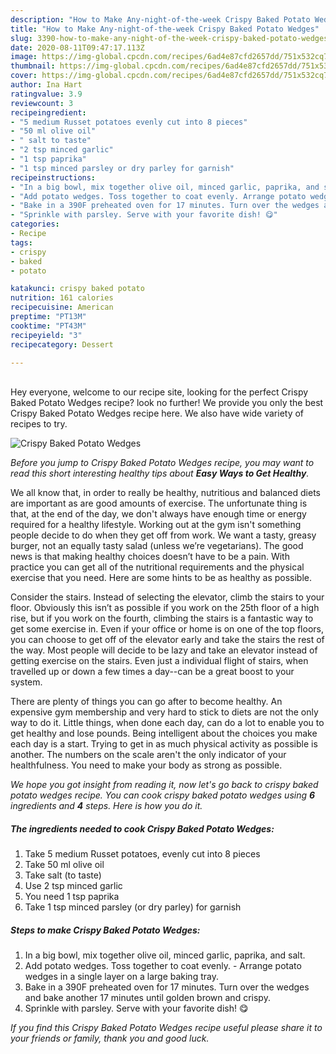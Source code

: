 ```yaml
---
description: "How to Make Any-night-of-the-week Crispy Baked Potato Wedges"
title: "How to Make Any-night-of-the-week Crispy Baked Potato Wedges"
slug: 3390-how-to-make-any-night-of-the-week-crispy-baked-potato-wedges
date: 2020-08-11T09:47:17.113Z
image: https://img-global.cpcdn.com/recipes/6ad4e87cfd2657dd/751x532cq70/crispy-baked-potato-wedges-recipe-main-photo.jpg
thumbnail: https://img-global.cpcdn.com/recipes/6ad4e87cfd2657dd/751x532cq70/crispy-baked-potato-wedges-recipe-main-photo.jpg
cover: https://img-global.cpcdn.com/recipes/6ad4e87cfd2657dd/751x532cq70/crispy-baked-potato-wedges-recipe-main-photo.jpg
author: Ina Hart
ratingvalue: 3.9
reviewcount: 3
recipeingredient:
- "5 medium Russet potatoes evenly cut into 8 pieces"
- "50 ml olive oil"
- " salt to taste"
- "2 tsp minced garlic"
- "1 tsp paprika"
- "1 tsp minced parsley or dry parley for garnish"
recipeinstructions:
- "In a big bowl, mix together olive oil, minced garlic, paprika, and salt."
- "Add potato wedges. Toss together to coat evenly. Arrange potato wedges in a single layer on a large baking tray."
- "Bake in a 390F preheated oven for 17 minutes. Turn over the wedges and bake another 17 minutes until golden brown and crispy."
- "Sprinkle with parsley. Serve with your favorite dish! 😋"
categories:
- Recipe
tags:
- crispy
- baked
- potato

katakunci: crispy baked potato 
nutrition: 161 calories
recipecuisine: American
preptime: "PT13M"
cooktime: "PT43M"
recipeyield: "3"
recipecategory: Dessert

---
```

<br>
Hey everyone, welcome to our recipe site, looking for the perfect Crispy Baked Potato Wedges recipe? look no further! We provide you only the best Crispy Baked Potato Wedges recipe here. We also have wide variety of recipes to try.
<br>


![Crispy Baked Potato Wedges](https://img-global.cpcdn.com/recipes/6ad4e87cfd2657dd/751x532cq70/crispy-baked-potato-wedges-recipe-main-photo.jpg)

<i>Before you jump to Crispy Baked Potato Wedges recipe, you may want to read this short interesting healthy tips about <strong>Easy Ways to Get Healthy</strong>.</i>

We all know that, in order to really be healthy, nutritious and balanced diets are important as are good amounts of exercise. The unfortunate thing is that, at the end of the day, we don't always have enough time or energy required for a healthy lifestyle. Working out at the gym isn't something people decide to do when they get off from work. We want a tasty, greasy burger, not an equally tasty salad (unless we’re vegetarians). The good news is that making healthy choices doesn’t have to be a pain. With practice you can get all of the nutritional requirements and the physical exercise that you need. Here are some hints to be as healthy as possible.

Consider the stairs. Instead of selecting the elevator, climb the stairs to your floor. Obviously this isn’t as possible if you work on the 25th floor of a high rise, but if you work on the fourth, climbing the stairs is a fantastic way to get some exercise in. Even if your office or home is on one of the top floors, you can choose to get off of the elevator early and take the stairs the rest of the way. Most people will decide to be lazy and take an elevator instead of getting exercise on the stairs. Even just a individual flight of stairs, when travelled up or down a few times a day--can be a great boost to your system. 

There are plenty of things you can go after to become healthy. An expensive gym membership and very hard to stick to diets are not the only way to do it. Little things, when done each day, can do a lot to enable you to get healthy and lose pounds. Being intelligent about the choices you make each day is a start. Trying to get in as much physical activity as possible is another. The numbers on the scale aren't the only indicator of your healthfulness. You need to make your body as strong as possible. 


<i>We hope you got insight from reading it, now let's go back to crispy baked potato wedges recipe. You can cook crispy baked potato wedges using <strong>6</strong> ingredients and <strong>4</strong> steps. Here is how you do it.
</i>

##### The ingredients needed to cook Crispy Baked Potato Wedges:

1. Take 5 medium Russet potatoes, evenly cut into 8 pieces
1. Take 50 ml olive oil
1. Take  salt (to taste)
1. Use 2 tsp minced garlic
1. You need 1 tsp paprika
1. Take 1 tsp minced parsley (or dry parley) for garnish


##### Steps to make Crispy Baked Potato Wedges:

1. In a big bowl, mix together olive oil, minced garlic, paprika, and salt.
1. Add potato wedges. Toss together to coat evenly. - Arrange potato wedges in a single layer on a large baking tray.
1. Bake in a 390F preheated oven for 17 minutes. Turn over the wedges and bake another 17 minutes until golden brown and crispy.
1. Sprinkle with parsley. Serve with your favorite dish! 😋


<i>If you find this Crispy Baked Potato Wedges recipe useful please share it to your friends or family, thank you and good luck.</i>
